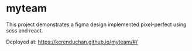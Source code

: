 # myteam

This project demonstrates a figma design implemented pixel-perfect using scss and react.

Deployed at:
https://kerenduchan.github.io/myteam/#/
